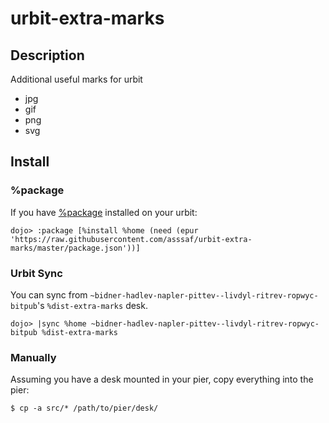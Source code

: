 # urbit-extra-marks

## Description
Additional useful marks for urbit

* jpg
* gif
* png
* svg

## Install
### %package
If you have [%package](https://github.com/asssaf/urbit-package) installed on your urbit:
```
dojo> :package [%install %home (need (epur 'https://raw.githubusercontent.com/asssaf/urbit-extra-marks/master/package.json'))]
```

### Urbit Sync
You can sync from `~bidner-hadlev-napler-pittev--livdyl-ritrev-ropwyc-bitpub`'s `%dist-extra-marks` desk.
```
dojo> |sync %home ~bidner-hadlev-napler-pittev--livdyl-ritrev-ropwyc-bitpub %dist-extra-marks
```

### Manually
Assuming you have a desk mounted in your pier, copy everything into the pier:
```
$ cp -a src/* /path/to/pier/desk/
```
